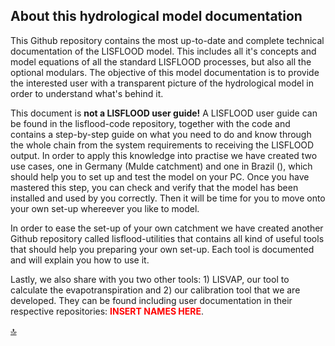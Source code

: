 ## About this hydrological model documentation

This Github repository contains the most up-to-date and complete technical documentation of the LISFLOOD model. This includes all it's concepts and model equations of all the standard LISFLOOD processes, but also all the optional modulars. The objective of this model documentation is to provide the interested user with a transparent picture of the hydrological model in order to understand what's behind it.

This document is **not a LISFLOOD user guide!** A LISFLOOD user guide can be found in the lisflood-code repository, together with the code and contains a step-by-step guide on what you need to do and know through the whole chain from the system requirements to receiving the LISFLOOD output. In order to apply this knowledge into practise we have created two use cases, one in Germany (Mulde catchment) and one in Brazil (), which should help you to set up and test the model on your PC. Once you have mastered this step, you can check and verify that the model has been installed and used by you correctly. Then it will be time for you to move onto your own set-up whereever you like to model.

In order to ease the set-up of your own catchment we have created another Github repository called lisflood-utilities that contains all kind of useful tools that should help you preparing your own set-up. Each tool is documented and will explain you how to use it.

Lastly, we also share with you two other tools: 1) LISVAP, our tool to calculate the evapotranspiration and 2) our calibration tool that we are developed. They can be found including user documentation in their respective repositories: 
<span style="color:red"> **INSERT NAMES HERE**</span>.



[🔝](#top)
